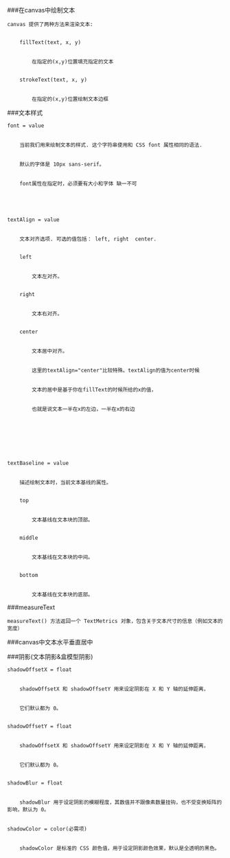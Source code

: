 ###在canvas中绘制文本


	canvas 提供了两种方法来渲染文本:


		fillText(text, x, y)


			在指定的(x,y)位置填充指定的文本


		strokeText(text, x, y)


			在指定的(x,y)位置绘制文本边框


			


###文本样式


	font = value


		当前我们用来绘制文本的样式. 这个字符串使用和 CSS font 属性相同的语法. 


		默认的字体是 10px sans-serif。


		font属性在指定时，必须要有大小和字体 缺一不可


		


	textAlign = value


		文本对齐选项. 可选的值包括： left, right  center. 


		left


			文本左对齐。


		right


			文本右对齐。


		center


			文本居中对齐。


			这里的textAlign="center"比较特殊。textAlign的值为center时候


			文本的居中是基于你在fillText的时候所给的x的值，


			也就是说文本一半在x的左边，一半在x的右边


		


	


	textBaseline = value


		描述绘制文本时，当前文本基线的属性。


		top


			文本基线在文本块的顶部。


		middle


			文本基线在文本块的中间。


		bottom


			文本基线在文本块的底部。





###measureText


	measureText() 方法返回一个 TextMetrics 对象，包含关于文本尺寸的信息（例如文本的宽度）


		


###canvas中文本水平垂直居中


	


	


###阴影(文本阴影&盒模型阴影)


	shadowOffsetX = float


		shadowOffsetX 和 shadowOffsetY 用来设定阴影在 X 和 Y 轴的延伸距离，


		它们默认都为 0。


	shadowOffsetY = float


		shadowOffsetX 和 shadowOffsetY 用来设定阴影在 X 和 Y 轴的延伸距离，


		它们默认都为 0。


	shadowBlur = float


		shadowBlur 用于设定阴影的模糊程度，其数值并不跟像素数量挂钩，也不受变换矩阵的影响，默认为 0。


	shadowColor = color(必需项)


		shadowColor 是标准的 CSS 颜色值，用于设定阴影颜色效果，默认是全透明的黑色。


	


	


		